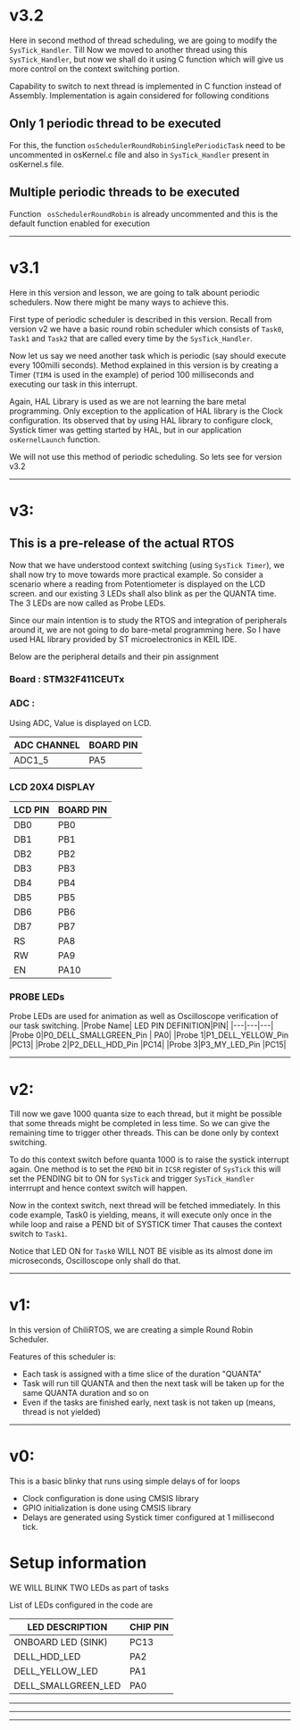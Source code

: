 # v3.2
Here in second method of thread scheduling, we are going to modify the ```SysTick_Handler```. Till Now we moved to another thread using this ```SysTick_Handler```, but now we shall do it using C function which will give us more control on the context switching portion.

Capability to switch to next thread is implemented in C function instead of Assembly.
Implementation is again considered for following conditions

## Only 1 periodic thread to be executed
For this, the function ```osSchedulerRoundRobinSinglePeriodicTask``` need to be uncommented in osKernel.c file and also in ```SysTick_Handler``` present in osKernel.s file.

## Multiple periodic threads to be executed
Function ``` osSchedulerRoundRobin``` is already uncommented and this is the default function enabled for execution

---

# v3.1
Here in this version and lesson, we are going to talk abount periodic schedulers.
Now there might be many ways to achieve this.

First type of periodic scheduler is described in this version.
Recall from version v2 we have a basic round robin scheduler which consists of ```Task0```, ```Task1``` and ```Task2``` that are called every time by the ```SysTick_Handler```.

Now let us say we need another task which is periodic (say should execute every 100milli seconds). Method explained in  this version is by creating a Timer (```TIM4``` is used in the example) of period 100 milliseconds and executing our task in this interrupt.

Again, HAL Library is used as we are not learning the bare metal programming. Only exception to the application of HAL library is the Clock configuration. Its observed that by using HAL library to configure clock, Systick timer was getting started by HAL, but in our application ```osKernelLaunch``` function.

We will not use this method of periodic scheduling. So lets see for version v3.2

---
# v3:
## This is a pre-release of the actual RTOS

Now that we have understood context switching (using ```SysTick Timer```), we shall now try to move towards more practical example.
So consider a scenario where a reading from Potentiometer is displayed on the LCD screen. and our existing 3 LEDs shall also blink as per the QUANTA time. The 3 LEDs are now called as Probe LEDs.

Since our main intention is to study the RTOS and integration of peripherals around it, we are not going to do bare-metal programming here. So I have used HAL library provided by ST microelectronics in KEIL IDE.

Below are the peripheral details and their pin assignment
### Board : STM32F411CEUTx

### ADC :
Using ADC, Value is displayed on LCD.
	
| ADC CHANNEL | BOARD PIN|
|-------------|----------|
|ADC1_5|PA5|

### LCD 20X4 DISPLAY

| LCD PIN | BOARD PIN |
|---------|-----------|
|DB0|PB0|
|DB1|PB1|
|DB2|PB2|
|DB3|PB3|
|DB4|PB4|
|DB5|PB5|
|DB6|PB6|
|DB7|PB7|
|RS|PA8|
|RW|PA9|
|EN|PA10|

### PROBE LEDs
Probe LEDs are used for animation as well as Oscilloscope verification of our task switching.
|Probe Name| LED PIN DEFINITION|PIN|
|---|---|---|
|Probe 0|P0_DELL_SMALLGREEN_Pin | PA0|
|Probe 1|P1_DELL_YELLOW_Pin |PC13|
|Probe 2|P2_DELL_HDD_Pin |PC14|
|Probe 3|P3_MY_LED_Pin |PC15|

---
# v2:
Till now we gave 1000 quanta size to each thread, but it might be possible that some threads might be completed in less time.
So we can give the remaining time to trigger other threads.
This can be done only by context switching.

To do this context switch before quanta 1000 is to raise the systick interrupt again.
One method is to set the ``PEND`` bit in ``ICSR`` register of ``SysTick``
this will set the PENDING bit to ON for ``SysTick`` and trigger ``SysTick_Handler`` interrrupt and hence context switch will happen.

Now in the context switch, next thread will be fetched immediately.
In this code example, Task0 is yielding, means, it will execute only once in the while loop and raise a PEND bit of SYSTICK timer
That causes the context switch to ``Task1``.

Notice that LED ON for ``Task0`` WILL NOT BE visible as its almost done im microseconds, Oscilloscope only shall do that.

---
# v1:

In this version of ChiliRTOS, we are creating a simple Round Robin Scheduler.

Features of this scheduler is:
* Each task is assigned with a time slice of the duration "QUANTA"
* Task will run till QUANTA and then the next task will be taken up for the same QUANTA duration and so on
* Even if the tasks are finished early, next task is not taken up (means, thread is not yielded)

---
# v0:

This is a basic blinky that runs using simple delays of for loops

* Clock configuration is done using CMSIS library
* GPIO initialization is done using CMSIS library
* Delays are generated using Systick timer configured at 1 millisecond tick.

# Setup information
WE WILL BLINK TWO LEDs as part of tasks

List of LEDs configured in the code are

| LED DESCRIPTION | CHIP PIN |
|-----------------|----------|
|ONBOARD LED (SINK)|PC13|
|DELL_HDD_LED|PA2|
|DELL_YELLOW_LED|PA1|
|DELL_SMALLGREEN_LED|PA0|

---
---
---